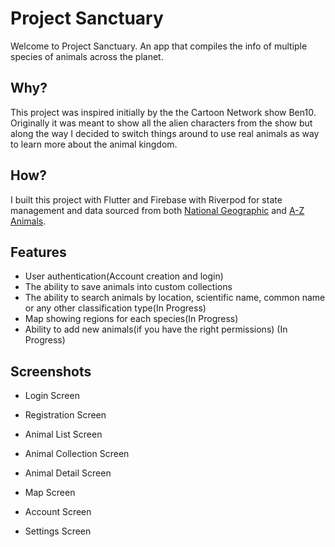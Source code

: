 # Project Sanctuary

Welcome to Project Sanctuary. An app that compiles the info of multiple species of animals across the planet.

## Why?

This project was inspired initially by the the Cartoon Network show Ben10. Originally it was meant to show all the alien characters from the
show but along the way I decided to switch things around to use real animals as way to learn more about the animal kingdom.

## How?

I built this project with Flutter and Firebase with Riverpod for state management and data sourced from both [National Geographic](https://www.nationalgeographic.com/) 
and [A-Z Animals](https://a-z-animals.com/).

## Features

- User authentication(Account creation and login)
- The ability to save animals into custom collections
- The ability to search animals by location, scientific name, common name or any other classification type(In Progress)
- Map showing regions for each species(In Progress)
- Ability to add new animals(if you have the right permissions) (In Progress)

## Screenshots

- Login Screen

- Registration Screen

- Animal List Screen

- Animal Collection Screen

- Animal Detail Screen

- Map Screen

- Account Screen

- Settings Screen



